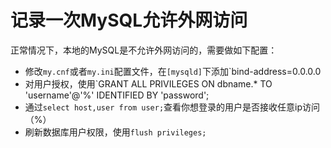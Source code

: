 # 记录一次MySQL允许外网访问
正常情况下，本地的MySQL是不允许外网访问的，需要做如下配置：
* 修改`my.cnf`或者`my.ini`配置文件，在`[mysqld]`下添加`bind-address=0.0.0.0
* 对用户授权，使用`GRANT ALL PRIVILEGES ON dbname.* TO 'username'@'%' IDENTIFIED BY 'password';
* 通过`select host,user from user;`查看你想登录的用户是否接收任意ip访问（%）
* 刷新数据库用户权限，使用`flush privileges;`

